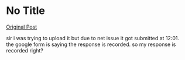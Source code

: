 # No Title

[Original Post](https://discourse.onlinedegree.iitm.ac.in/t/169029/295)

<p>sir i was trying to upload it but due to net issue it got submitted at 12:01.<br>
the google form is saying the response is recorded. so  my response is recorded right?</p>